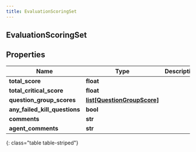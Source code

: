 ```yaml
---
title: EvaluationScoringSet
---
```

## EvaluationScoringSet

## Properties

|Name | Type | Description | Notes|
|------------ | ------------- | ------------- | -------------|
| **total_score** | **float** |  | [optional] |
| **total_critical_score** | **float** |  | [optional] |
| **question_group_scores** | [**list[QuestionGroupScore]**](QuestionGroupScore.html) |  | [optional] |
| **any_failed_kill_questions** | **bool** |  | [optional] |
| **comments** | **str** |  | [optional] |
| **agent_comments** | **str** |  | [optional] |
{: class="table table-striped"}


